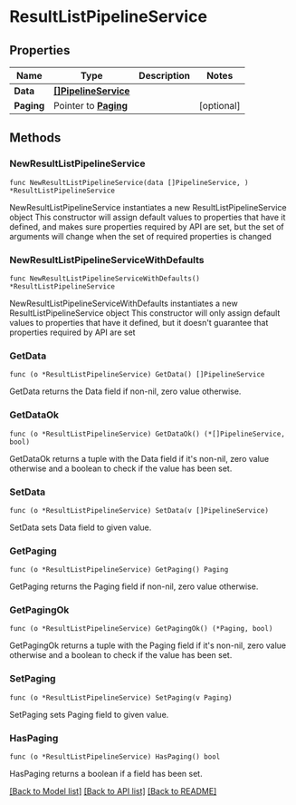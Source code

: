 # ResultListPipelineService

## Properties

Name | Type | Description | Notes
------------ | ------------- | ------------- | -------------
**Data** | [**[]PipelineService**](PipelineService.md) |  | 
**Paging** | Pointer to [**Paging**](Paging.md) |  | [optional] 

## Methods

### NewResultListPipelineService

`func NewResultListPipelineService(data []PipelineService, ) *ResultListPipelineService`

NewResultListPipelineService instantiates a new ResultListPipelineService object
This constructor will assign default values to properties that have it defined,
and makes sure properties required by API are set, but the set of arguments
will change when the set of required properties is changed

### NewResultListPipelineServiceWithDefaults

`func NewResultListPipelineServiceWithDefaults() *ResultListPipelineService`

NewResultListPipelineServiceWithDefaults instantiates a new ResultListPipelineService object
This constructor will only assign default values to properties that have it defined,
but it doesn't guarantee that properties required by API are set

### GetData

`func (o *ResultListPipelineService) GetData() []PipelineService`

GetData returns the Data field if non-nil, zero value otherwise.

### GetDataOk

`func (o *ResultListPipelineService) GetDataOk() (*[]PipelineService, bool)`

GetDataOk returns a tuple with the Data field if it's non-nil, zero value otherwise
and a boolean to check if the value has been set.

### SetData

`func (o *ResultListPipelineService) SetData(v []PipelineService)`

SetData sets Data field to given value.


### GetPaging

`func (o *ResultListPipelineService) GetPaging() Paging`

GetPaging returns the Paging field if non-nil, zero value otherwise.

### GetPagingOk

`func (o *ResultListPipelineService) GetPagingOk() (*Paging, bool)`

GetPagingOk returns a tuple with the Paging field if it's non-nil, zero value otherwise
and a boolean to check if the value has been set.

### SetPaging

`func (o *ResultListPipelineService) SetPaging(v Paging)`

SetPaging sets Paging field to given value.

### HasPaging

`func (o *ResultListPipelineService) HasPaging() bool`

HasPaging returns a boolean if a field has been set.


[[Back to Model list]](../README.md#documentation-for-models) [[Back to API list]](../README.md#documentation-for-api-endpoints) [[Back to README]](../README.md)


